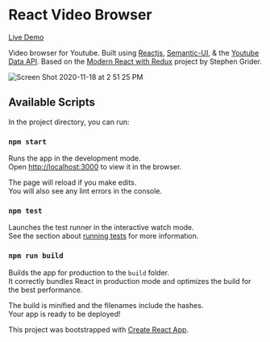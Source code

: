 # React Video Browser

[Live Demo](https://video-browser-indol.vercel.app)

Video browser for Youtube. Built using [Reactjs](https://reactjs.org/), [Semantic-UI](https://semantic-ui.com/), & the [Youtube Data API](https://developers.google.com/youtube/v3). Based on the [Modern React with Redux](https://www.udemy.com/course/react-redux/) project by Stephen Grider.

![Screen Shot 2020-11-18 at 2 51 25 PM](https://user-images.githubusercontent.com/12053461/99586585-8dcc7580-29ad-11eb-99b6-c1c8c172882a.png)

## Available Scripts

In the project directory, you can run:

### `npm start`

Runs the app in the development mode.\
Open [http://localhost:3000](http://localhost:3000) to view it in the browser.

The page will reload if you make edits.\
You will also see any lint errors in the console.

### `npm test`

Launches the test runner in the interactive watch mode.\
See the section about [running tests](https://facebook.github.io/create-react-app/docs/running-tests) for more information.

### `npm run build`

Builds the app for production to the `build` folder.\
It correctly bundles React in production mode and optimizes the build for the best performance.

The build is minified and the filenames include the hashes.\
Your app is ready to be deployed!

This project was bootstrapped with [Create React App](https://github.com/facebook/create-react-app).
